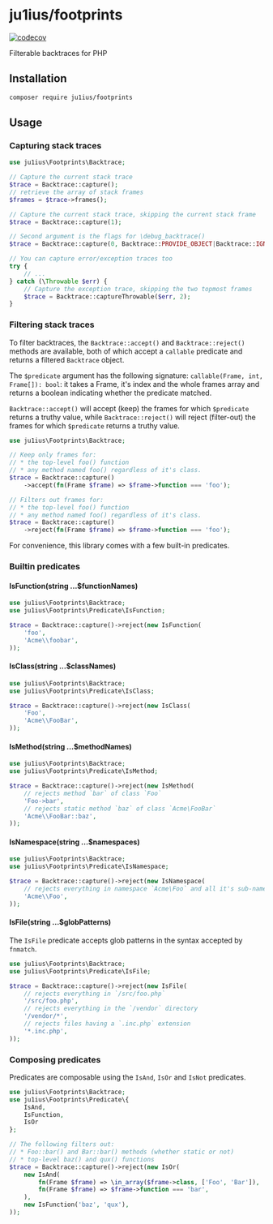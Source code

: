 # ju1ius/footprints

[![codecov](https://codecov.io/gh/ju1ius/footprints/branch/main/graph/badge.svg?token=0J6QBKR13X)](https://codecov.io/gh/ju1ius/footprints)

Filterable backtraces for PHP

## Installation

```sh
composer require ju1ius/footprints
```

## Usage

### Capturing stack traces

```php
use ju1ius\Footprints\Backtrace;

// Capture the current stack trace
$trace = Backtrace::capture();
// retrieve the array of stack frames
$frames = $trace->frames();

// Capture the current stack trace, skipping the current stack frame
$trace = Backtrace::capture(1);

// Second argument is the flags for \debug_backtrace()
$trace = Backtrace::capture(0, Backtrace::PROVIDE_OBJECT|Backtrace::IGNORE_ARGS);

// You can capture error/exception traces too
try {
    // ...
} catch (\Throwable $err) {
    // Capture the exception trace, skipping the two topmost frames
    $trace = Backtrace::captureThrowable($err, 2);
}
```

### Filtering stack traces

To filter backtraces, the `Backtrace::accept()` and `Backtrace::reject()` methods are available,
both of which accept a `callable` predicate and returns a filtered `Backtrace` object.

The `$predicate` argument has the following signature: `callable(Frame, int, Frame[]): bool`:
it takes a Frame, it's index and the whole frames array and returns a boolean indicating
whether the predicate matched.

`Backtrace::accept()` will accept (keep) the frames for which `$predicate` returns a truthy value,
while `Backtrace::reject()` will reject (filter-out) the frames for which `$predicate` returns a truthy value.

```php
use ju1ius\Footprints\Backtrace;

// Keep only frames for:
// * the top-level foo() function
// * any method named foo() regardless of it's class.
$trace = Backtrace::capture()
    ->accept(fn(Frame $frame) => $frame->function === 'foo');

// Filters out frames for:
// * the top-level foo() function
// * any method named foo() regardless of it's class.
$trace = Backtrace::capture()
    ->reject(fn(Frame $frame) => $frame->function === 'foo');
```

For convenience, this library comes with a few built-in predicates.

### Builtin predicates

#### IsFunction(string ...$functionNames)

```php
use ju1ius\Footprints\Backtrace;
use ju1ius\Footprints\Predicate\IsFunction;

$trace = Backtrace::capture()->reject(new IsFunction(
    'foo',
    'Acme\\foobar',
));
```

#### IsClass(string ...$classNames)

```php
use ju1ius\Footprints\Backtrace;
use ju1ius\Footprints\Predicate\IsClass;

$trace = Backtrace::capture()->reject(new IsClass(
    'Foo',
    'Acme\\FooBar',
));
```

#### IsMethod(string ...$methodNames)

```php
use ju1ius\Footprints\Backtrace;
use ju1ius\Footprints\Predicate\IsMethod;

$trace = Backtrace::capture()->reject(new IsMethod(
    // rejects method `bar` of class `Foo`
    'Foo->bar',
    // rejects static method `baz` of class `Acme\FooBar`
    'Acme\\FooBar::baz',
));
```

#### IsNamespace(string ...$namespaces)

```php
use ju1ius\Footprints\Backtrace;
use ju1ius\Footprints\Predicate\IsNamespace;

$trace = Backtrace::capture()->reject(new IsNamespace(
    // rejects everything in namespace `Acme\Foo` and all it's sub-namespaces.
    'Acme\\Foo',
));
```

#### IsFile(string ...$globPatterns)

The `IsFile` predicate accepts glob patterns in the syntax accepted by `fnmatch`.

```php
use ju1ius\Footprints\Backtrace;
use ju1ius\Footprints\Predicate\IsFile;

$trace = Backtrace::capture()->reject(new IsFile(
    // rejects everything in `/src/foo.php`
    '/src/foo.php',
    // rejects everything in the `/vendor` directory
    '/vendor/*',
    // rejects files having a `.inc.php` extension
    '*.inc.php',
));
```

### Composing predicates

Predicates are composable using the `IsAnd`, `IsOr` and `IsNot` predicates.

```php
use ju1ius\Footprints\Backtrace;
use ju1ius\Footprints\Predicate\{
    IsAnd,
    IsFunction,
    IsOr
};

// The following filters out:
// * Foo::bar() and Bar::bar() methods (whether static or not)
// * top-level baz() and qux() functions
$trace = Backtrace::capture()->reject(new IsOr(
    new IsAnd(
        fn(Frame $frame) => \in_array($frame->class, ['Foo', 'Bar']), 
        fn(Frame $frame) => $frame->function === 'bar', 
    ),
    new IsFunction('baz', 'qux'),
));
```
